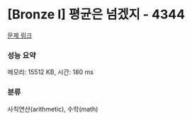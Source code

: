 # [Bronze I] 평균은 넘겠지 - 4344 

[문제 링크](https://www.acmicpc.net/problem/4344) 

### 성능 요약

메모리: 15512 KB, 시간: 180 ms

### 분류

사칙연산(arithmetic), 수학(math)


